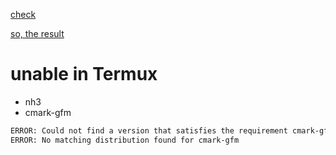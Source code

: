 [check](https://chatgpt.com/share/6815d6b6-c760-800d-ac81-858fdc832dad)

[so, the result](https://chatgpt.com/s/dr_6815d699b24c8191a9fd8b169b3ec96e)

# unable in Termux
 - nh3
 - cmark-gfm
```bash
ERROR: Could not find a version that satisfies the requirement cmark-gfm (from versions: none)
ERROR: No matching distribution found for cmark-gfm
```
